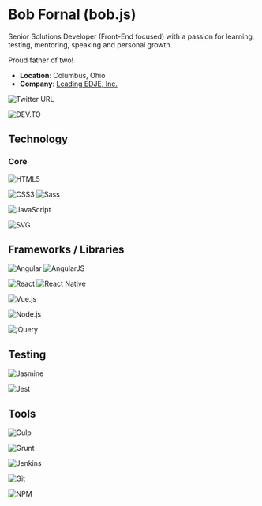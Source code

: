 # Bob Fornal (bob.js)

Senior Solutions Developer (Front-End focused) with a passion for learning, testing, mentoring, speaking and personal growth.

Proud father of two!

* **Location**: Columbus, Ohio
* **Company**: [Leading EDJE, Inc.](http://www.leadingedje.com)

![Twitter URL](https://img.shields.io/twitter/url?style=social&link=https://twitter.com/rfornal)

![DEV.TO](https://img.shields.io/badge/DEV.TO-0A0A0A?logo=dev.to&style=social&url=https%3A%2F%2Ftwitter.com%2Frfornal)

## Technology

### Core

![HTML5](https://img.shields.io/badge/HTML5-E34F26?logo=html5&logoColor=white&style=for-the-badge)

![CSS3](https://img.shields.io/badge/CSS3-1572B6?logo=css3&logoColor=white&style=for-the-badge) ![Sass](https://img.shields.io/badge/Sass-CC6699?logo=sass&logoColor=white&style=for-the-badge)

![JavaScript](https://img.shields.io/badge/JavaScript-F7DF1E?logo=javascript&logoColor=white&style=for-the-badge)

![SVG](https://img.shields.io/badge/SVG-FFB13B?logo=svg&logoColor=white&style=for-the-badge)

## Frameworks / Libraries

![Angular](https://img.shields.io/badge/Angular-DD0031?logo=angular&logoColor=white&style=for-the-badge) ![AngularJS](https://img.shields.io/badge/AngularJS-E23237?logo=angularjs&logoColor=white&style=for-the-badge)

![React](https://img.shields.io/badge/React-61DAFB?logo=react&logoColor=white&style=for-the-badge) ![React Native](https://img.shields.io/badge/React_Native-61DAFB?logo=react&logoColor=white&style=for-the-badge)

![Vue.js](https://img.shields.io/badge/Vue.js-61DAFB?logo=vue.js&logoColor=white&style=for-the-badge)

![Node.js](https://img.shields.io/badge/Node.js-339933?logo=node.js&logoColor=white&style=for-the-badge)

![jQuery](https://img.shields.io/badge/jQuery-0769AD?logo=jquery&logoColor=white&style=for-the-badge)

## Testing

![Jasmine](https://img.shields.io/badge/Jasmine-8A4182?logo=jasmine&logoColor=white&style=for-the-badge)

![Jest](https://img.shields.io/badge/Jest-C21325?logo=jest&logoColor=white&style=for-the-badge)

## Tools

![Gulp](https://img.shields.io/badge/Gulp-CF4647?logo=gulp&logoColor=white&style=for-the-badge)

![Grunt](https://img.shields.io/badge/Grunt-FBA919?logo=grunt&logoColor=white&style=for-the-badge)

![Jenkins](https://img.shields.io/badge/Jenkins-D24939?logo=jenkins&logoColor=white&style=for-the-badge)

![Git](https://img.shields.io/badge/Git-F05032?logo=git&logoColor=white&style=for-the-badge)

![NPM](https://img.shields.io/badge/NPM-CB3837?logo=npm&logoColor=white&style=for-the-badge)

